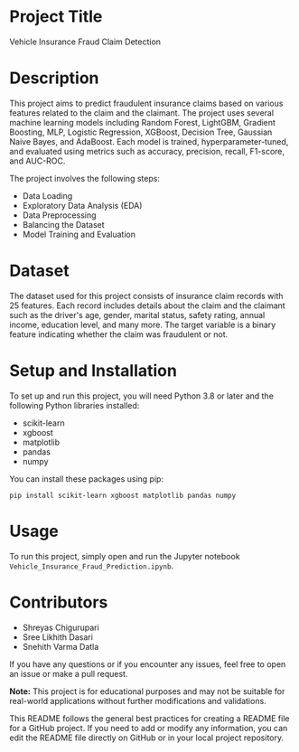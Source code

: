 # Project Title
Vehicle Insurance Fraud Claim Detection

# Description
This project aims to predict fraudulent insurance claims based on various features related to the claim and the claimant. The project uses several machine learning models including Random Forest, LightGBM, Gradient Boosting, MLP, Logistic Regression, XGBoost, Decision Tree, Gaussian Naive Bayes, and AdaBoost. Each model is trained, hyperparameter-tuned, and evaluated using metrics such as accuracy, precision, recall, F1-score, and AUC-ROC.

The project involves the following steps:

- Data Loading
- Exploratory Data Analysis (EDA)
- Data Preprocessing
- Balancing the Dataset
- Model Training and Evaluation

# Dataset
The dataset used for this project consists of insurance claim records with 25 features. Each record includes details about the claim and the claimant such as the driver's age, gender, marital status, safety rating, annual income, education level, and many more. The target variable is a binary feature indicating whether the claim was fraudulent or not.

# Setup and Installation
To set up and run this project, you will need Python 3.8 or later and the following Python libraries installed:

- scikit-learn
- xgboost
- matplotlib
- pandas
- numpy

You can install these packages using pip:

```
pip install scikit-learn xgboost matplotlib pandas numpy
```

# Usage
To run this project, simply open and run the Jupyter notebook `Vehicle_Insurance_Fraud_Prediction.ipynb`.

# Contributors
- Shreyas Chigurupari
- Sree Likhith Dasari
- Snehith Varma Datla

If you have any questions or if you encounter any issues, feel free to open an issue or make a pull request.

**Note:** This project is for educational purposes and may not be suitable for real-world applications without further modifications and validations.

This README follows the general best practices for creating a README file for a GitHub project. If you need to add or modify any information, you can edit the README file directly on GitHub or in your local project repository.

